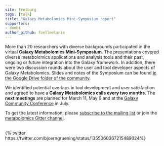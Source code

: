 ```yaml
---
site: freiburg
tags: [talk]
title: "Galaxy Metabolomics Mini-Symposium report"
supporters:
- denbi
author_github: foellmelanie
---
```


More than 20 researchers with diverse backgrounds participated in the virtual __Galaxy Metabolomics Mini-Symposium__. The presentations covered diverse metabolomics applications and analysis tools and their past, ongoing or future integration into the Galaxy framework. In addition, there were two discussion rounds about the user and tool developer aspects of Galaxy Metabolomics. Slides and notes of the Symposium can be found [in the Google Drive folder of the community](https://drive.google.com/drive/folders/1V7hQN11-v3BJCwTMGMtDCjA4Gl403g99).

We identified potential overlaps in tool development and user satisfaction and agreed to have a __Galaxy Metabolomics calls every two months__. 
The __next meetings__ are planned for March 11, May 6 and at the [Galaxy Community Conference](https://www.vibconferences.be/events/gcc2021-virtual-edition) in July. 

To get the latest information, please [subscribe to the mailing list](https://lists.galaxyproject.org/lists/metabolomics.lists.galaxyproject.org)
or join the [metabolomics Gitter channel](https://gitter.im/usegalaxy-eu/metabolomics). 

<br>
{% twitter https://twitter.com/bjoerngruening/status/1355060367215489024%}
